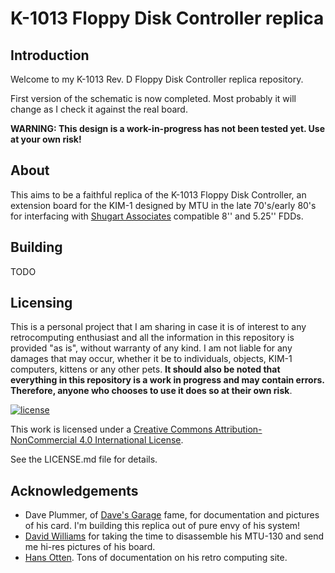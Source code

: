 # K-1013 Floppy Disk Controller replica

## Introduction

Welcome to my K-1013 Rev. D Floppy Disk Controller replica repository.

First version of the schematic is now completed. Most probably it will change as I check it against the real board.

**WARNING: This design is a work-in-progress has not been tested yet. Use at your own risk!**

## About

This aims to be a faithful replica of the K-1013 Floppy Disk Controller, an extension board for the KIM-1 designed by MTU in the late 70's/early 80's for interfacing with [Shugart Associates](https://en.wikipedia.org/wiki/Shugart_Associates) compatible 8'' and 5.25'' FDDs.

## Building

TODO

## Licensing

This is a personal project that I am sharing in case it is of interest to any retrocomputing enthusiast and all the information in this repository is provided "as is", without warranty of any kind. I am not liable for any damages that may occur, whether it be to individuals, objects, KIM-1 computers, kittens or any other pets. **It should also be noted that everything in this repository is a work in progress and may contain errors. Therefore, anyone who chooses to use it does so at their own risk**.

[![license](https://i.creativecommons.org/l/by-nc/4.0/88x31.png)](http://creativecommons.org/licenses/by-nc/4.0/)

This work is licensed under a [Creative Commons Attribution-NonCommercial 4.0 International License](http://creativecommons.org/licenses/by-nc/4.0/).

See the LICENSE.md file for details.

## Acknowledgements

* Dave Plummer, of [Dave's Garage](https://www.youtube.com/@DavesGarage) fame, for documentation and pictures of his card. I'm building this replica out of pure envy of his system!
* [David Williams](https://www.trailingedge.com/) for taking the time to disassemble his MTU-130 and send me hi-res pictures of his board.
* [Hans Otten](http://retro.hansotten.nl). Tons of documentation on his retro computing site.
